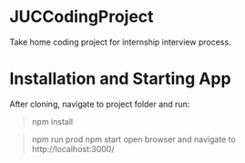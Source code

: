 # JUCCodingProject

Take home coding project for internship interview process.

Installation and Starting App
=============================

After cloning, navigate to project folder and run:

> npm install

> npm run prod
> npm start
> open browser and navigate to http://localhost:3000/